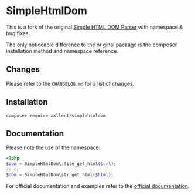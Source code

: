 # SimpleHtmlDom

This is a fork of the original [Simple HTML DOM Parser](https://sourceforge.net/p/simplehtmldom/) with namespace & bug fixes.

The only noticeable difference to the original package is the composer installation method and namespace reference.

## Changes

Please refer to the `CHANGELOG.md` for a list of changes.

## Installation

```
composer require axllent/simplehtmldom
```

## Documentation

Please note the use of the namespace:

```php
<?php
$dom = SimpleHtmlDom\:file_get_html($url);
// or
$dom = SimpleHtmlDom\str_get_html($html);
```

For official documentation and examples refer to the [official documentation](http://simplehtmldom.sourceforge.net/manual.htm).
